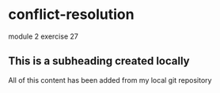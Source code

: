 # conflict-resolution
module 2 exercise 27
## This is a subheading created locally
All of this content has been added from my local git repository
